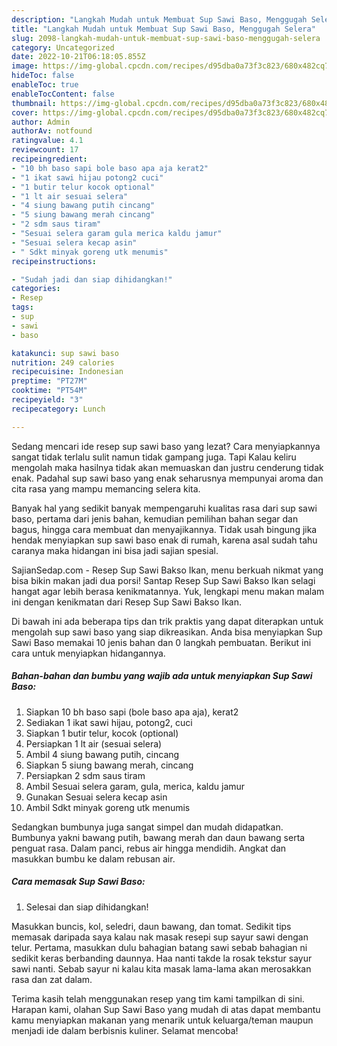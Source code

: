```yaml
---
description: "Langkah Mudah untuk Membuat Sup Sawi Baso, Menggugah Selera"
title: "Langkah Mudah untuk Membuat Sup Sawi Baso, Menggugah Selera"
slug: 2098-langkah-mudah-untuk-membuat-sup-sawi-baso-menggugah-selera
category: Uncategorized
date: 2022-10-21T06:18:05.855Z
image: https://img-global.cpcdn.com/recipes/d95dba0a73f3c823/680x482cq70/sup-sawi-baso-foto-resep-utama.jpg
hideToc: false
enableToc: true
enableTocContent: false
thumbnail: https://img-global.cpcdn.com/recipes/d95dba0a73f3c823/680x482cq70/sup-sawi-baso-foto-resep-utama.jpg
cover: https://img-global.cpcdn.com/recipes/d95dba0a73f3c823/680x482cq70/sup-sawi-baso-foto-resep-utama.jpg
author: Admin
authorAv: notfound
ratingvalue: 4.1
reviewcount: 17
recipeingredient:
- "10 bh baso sapi bole baso apa aja kerat2"
- "1 ikat sawi hijau potong2 cuci"
- "1 butir telur kocok optional"
- "1 lt air sesuai selera"
- "4 siung bawang putih cincang"
- "5 siung bawang merah cincang"
- "2 sdm saus tiram"
- "Sesuai selera garam gula merica kaldu jamur"
- "Sesuai selera kecap asin"
- " Sdkt minyak goreng utk menumis"
recipeinstructions:

- "Sudah jadi dan siap dihidangkan!"
categories:
- Resep
tags:
- sup
- sawi
- baso

katakunci: sup sawi baso 
nutrition: 249 calories
recipecuisine: Indonesian
preptime: "PT27M"
cooktime: "PT54M"
recipeyield: "3"
recipecategory: Lunch

---
```



Sedang mencari ide resep sup sawi baso yang lezat? Cara menyiapkannya sangat tidak terlalu sulit namun tidak gampang juga. Tapi Kalau keliru mengolah maka hasilnya tidak akan memuaskan dan justru cenderung tidak enak. Padahal sup sawi baso yang enak seharusnya mempunyai aroma dan cita rasa yang mampu memancing selera kita.


Banyak hal yang sedikit banyak mempengaruhi kualitas rasa dari sup sawi baso, pertama dari jenis bahan, kemudian pemilihan bahan segar dan bagus, hingga cara membuat dan menyajikannya. Tidak usah bingung jika hendak menyiapkan sup sawi baso enak di rumah, karena asal sudah tahu caranya maka hidangan ini bisa jadi sajian spesial.

SajianSedap.com - Resep Sup Sawi Bakso Ikan, menu berkuah nikmat yang bisa bikin makan jadi dua porsi! Santap Resep Sup Sawi Bakso Ikan selagi hangat agar lebih berasa kenikmatannya. Yuk, lengkapi menu makan malam ini dengan kenikmatan dari Resep Sup Sawi Bakso Ikan.


Di bawah ini ada beberapa tips dan trik praktis yang dapat diterapkan untuk mengolah sup sawi baso yang siap dikreasikan. Anda bisa menyiapkan Sup Sawi Baso memakai 10 jenis bahan dan 0 langkah pembuatan. Berikut ini cara untuk menyiapkan hidangannya.

<!--inarticleads1-->

##### Bahan-bahan dan bumbu yang wajib ada untuk menyiapkan Sup Sawi Baso:

1. Siapkan 10 bh baso sapi (bole baso apa aja), kerat2
1. Sediakan 1 ikat sawi hijau, potong2, cuci
1. Siapkan 1 butir telur, kocok (optional)
1. Persiapkan 1 lt air (sesuai selera)
1. Ambil 4 siung bawang putih, cincang
1. Siapkan 5 siung bawang merah, cincang
1. Persiapkan 2 sdm saus tiram
1. Ambil Sesuai selera garam, gula, merica, kaldu jamur
1. Gunakan Sesuai selera kecap asin
1. Ambil  Sdkt minyak goreng utk menumis


Sedangkan bumbunya juga sangat simpel dan mudah didapatkan. Bumbunya yakni bawang putih, bawang merah dan daun bawang serta penguat rasa. Dalam panci, rebus air hingga mendidih. Angkat dan masukkan bumbu ke dalam rebusan air. 

<!--inarticleads2-->

##### Cara memasak Sup Sawi Baso:


1. Selesai dan siap dihidangkan!

Masukkan buncis, kol, seledri, daun bawang, dan tomat. Sedikit tips memasak daripada saya kalau nak masak resepi sup sayur sawi dengan telur. Pertama, masukkan dulu bahagian batang sawi sebab bahagian ni sedikit keras berbanding daunnya. Haa nanti takde la rosak tekstur sayur sawi nanti. Sebab sayur ni kalau kita masak lama-lama akan merosakkan rasa dan zat dalam. 

Terima kasih telah menggunakan resep yang tim kami tampilkan di sini. Harapan kami, olahan Sup Sawi Baso yang mudah di atas dapat membantu kamu menyiapkan makanan yang menarik untuk keluarga/teman maupun menjadi ide dalam berbisnis kuliner. Selamat mencoba!
